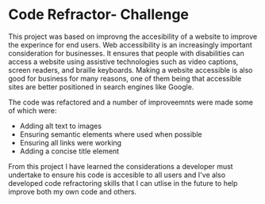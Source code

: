 # Code Refractor- Challenge
This project was based on improvng the accesibility of a website to improve the experince for end users. Web accessibility is an increasingly important consideration for businesses. It ensures that people with disabilities can access a website using assistive technologies such as video captions, screen readers, and braille keyboards. Making a website accessible is also good for business for many reasons, one of them being that accessible sites are better positioned in search engines like Google.


The code was refactored and a number of improveemnts were made some of which were:
* Adding alt text to images
* Ensuring semantic elements where used when possible
* Ensuring all links were working 
* Adding a concise title element

From this project I have learned the considerations a developer must undertake to ensure his code is accesible to all users and I've also developed code refractoring skills that I can utlise in the future to help improve both my own code and others.